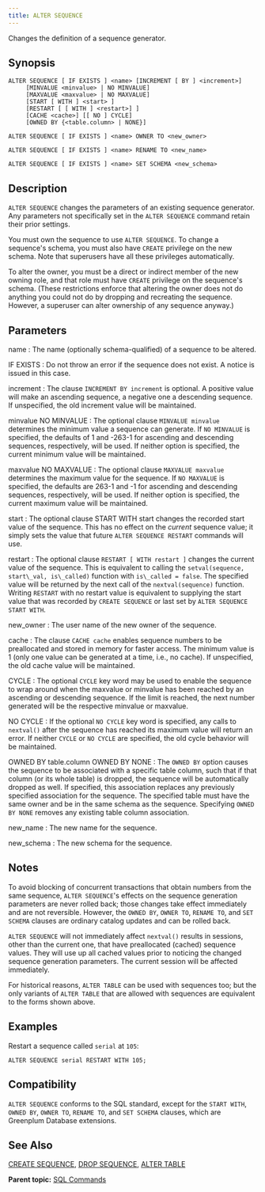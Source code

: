 ```yaml
---
title: ALTER SEQUENCE 
---
```


Changes the definition of a sequence generator.

## <a id="section2"></a>Synopsis 

``` {#sql_command_synopsis}
ALTER SEQUENCE [ IF EXISTS ] <name> [INCREMENT [ BY ] <increment>] 
     [MINVALUE <minvalue> | NO MINVALUE] 
     [MAXVALUE <maxvalue> | NO MAXVALUE] 
     [START [ WITH ] <start> ]
     [RESTART [ [ WITH ] <restart>] ]
     [CACHE <cache>] [[ NO ] CYCLE] 
     [OWNED BY {<table.column> | NONE}]

ALTER SEQUENCE [ IF EXISTS ] <name> OWNER TO <new_owner>

ALTER SEQUENCE [ IF EXISTS ] <name> RENAME TO <new_name>

ALTER SEQUENCE [ IF EXISTS ] <name> SET SCHEMA <new_schema>
```

## <a id="section3"></a>Description 

`ALTER SEQUENCE` changes the parameters of an existing sequence generator. Any parameters not specifically set in the `ALTER SEQUENCE` command retain their prior settings.

You must own the sequence to use `ALTER SEQUENCE`. To change a sequence's schema, you must also have `CREATE` privilege on the new schema. Note that superusers have all these privileges automatically.

To alter the owner, you must be a direct or indirect member of the new owning role, and that role must have `CREATE` privilege on the sequence's schema. \(These restrictions enforce that altering the owner does not do anything you could not do by dropping and recreating the sequence. However, a superuser can alter ownership of any sequence anyway.\)

## <a id="section4"></a>Parameters 

name
:   The name \(optionally schema-qualified\) of a sequence to be altered.

IF EXISTS
:   Do not throw an error if the sequence does not exist. A notice is issued in this case.

increment
:   The clause `INCREMENT BY increment` is optional. A positive value will make an ascending sequence, a negative one a descending sequence. If unspecified, the old increment value will be maintained.

minvalue
NO MINVALUE
:   The optional clause `MINVALUE minvalue` determines the minimum value a sequence can generate. If `NO MINVALUE` is specified, the defaults of 1 and -263-1 for ascending and descending sequences, respectively, will be used. If neither option is specified, the current minimum value will be maintained.

maxvalue
NO MAXVALUE
:   The optional clause `MAXVALUE maxvalue` determines the maximum value for the sequence. If `NO MAXVALUE` is specified, the defaults are 263-1 and -1 for ascending and descending sequences, respectively, will be used. If neither option is specified, the current maximum value will be maintained.

start
:   The optional clause START WITH start changes the recorded start value of the sequence. This has no effect on the *current* sequence value; it simply sets the value that future `ALTER SEQUENCE RESTART` commands will use.

restart
:   The optional clause `RESTART [ WITH restart ]` changes the current value of the sequence. This is equivalent to calling the `setval(sequence, start\_val, is\_called)` function with `is\_called = false`. The specified value will be returned by the next call of the `nextval(sequence)` function. Writing `RESTART` with no restart value is equivalent to supplying the start value that was recorded by `CREATE SEQUENCE` or last set by `ALTER SEQUENCE START WITH`.

new\_owner
:   The user name of the new owner of the sequence.

cache
:   The clause `CACHE cache` enables sequence numbers to be preallocated and stored in memory for faster access. The minimum value is 1 \(only one value can be generated at a time, i.e., no cache\). If unspecified, the old cache value will be maintained.

CYCLE
:   The optional `CYCLE` key word may be used to enable the sequence to wrap around when the maxvalue or minvalue has been reached by an ascending or descending sequence. If the limit is reached, the next number generated will be the respective minvalue or maxvalue.

NO CYCLE
:   If the optional `NO CYCLE` key word is specified, any calls to `nextval()` after the sequence has reached its maximum value will return an error. If neither `CYCLE` or `NO CYCLE` are specified, the old cycle behavior will be maintained.

OWNED BY table.column
OWNED BY NONE
:   The `OWNED BY` option causes the sequence to be associated with a specific table column, such that if that column \(or its whole table\) is dropped, the sequence will be automatically dropped as well. If specified, this association replaces any previously specified association for the sequence. The specified table must have the same owner and be in the same schema as the sequence. Specifying `OWNED BY NONE` removes any existing table column association.

new\_name
:   The new name for the sequence.

new\_schema
:   The new schema for the sequence.

## <a id="section5"></a>Notes 

To avoid blocking of concurrent transactions that obtain numbers from the same sequence, `ALTER SEQUENCE`'s effects on the sequence generation parameters are never rolled back; those changes take effect immediately and are not reversible. However, the `OWNED BY`, `OWNER TO`, `RENAME TO`, and `SET SCHEMA` clauses are ordinary catalog updates and can be rolled back.

`ALTER SEQUENCE` will not immediately affect `nextval()` results in sessions, other than the current one, that have preallocated \(cached\) sequence values. They will use up all cached values prior to noticing the changed sequence generation parameters. The current session will be affected immediately.

For historical reasons, `ALTER TABLE` can be used with sequences too; but the only variants of `ALTER TABLE` that are allowed with sequences are equivalent to the forms shown above.

## <a id="section6"></a>Examples 

Restart a sequence called `serial` at `105`:

```
ALTER SEQUENCE serial RESTART WITH 105;
```

## <a id="section7"></a>Compatibility 

`ALTER SEQUENCE` conforms to the SQL standard, except for the `START WITH`, `OWNED BY`, `OWNER TO`, `RENAME TO`, and `SET SCHEMA` clauses, which are Greenplum Database extensions.

## <a id="section8"></a>See Also 

[CREATE SEQUENCE](CREATE_SEQUENCE.html), [DROP SEQUENCE](DROP_SEQUENCE.html), [ALTER TABLE](ALTER_TABLE.html)

**Parent topic:** [SQL Commands](../sql_commands/sql_ref.html)

